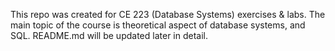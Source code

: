 This repo was created for CE 223 (Database Systems) exercises & labs. The main topic of the course is theoretical aspect of database systems, and SQL. README.md will be updated later in detail.